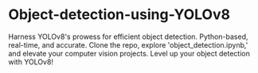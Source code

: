 # Object-detection-using-YOLOv8
Harness YOLOv8's prowess for efficient object detection. Python-based, real-time, and accurate. Clone the repo, explore 'object_detection.ipynb,' and elevate your computer vision projects.  Level up your object detection with YOLOv8!
